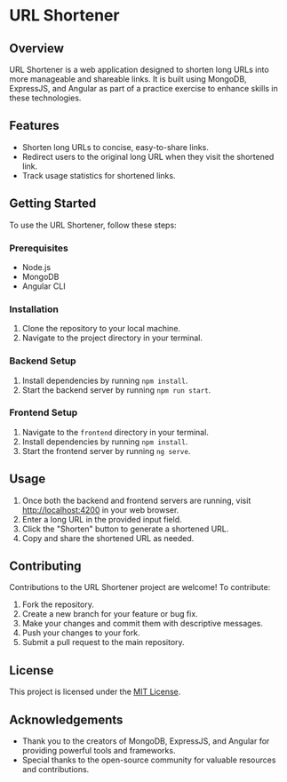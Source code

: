 # URL Shortener

## Overview

URL Shortener is a web application designed to shorten long URLs into more manageable and shareable links. It is built using MongoDB, ExpressJS, and Angular as part of a practice exercise to enhance skills in these technologies.

## Features

- Shorten long URLs to concise, easy-to-share links.
- Redirect users to the original long URL when they visit the shortened link.
- Track usage statistics for shortened links.

## Getting Started

To use the URL Shortener, follow these steps:

### Prerequisites

- Node.js
- MongoDB
- Angular CLI

### Installation

1. Clone the repository to your local machine.
2. Navigate to the project directory in your terminal.

### Backend Setup

1. Install dependencies by running `npm install`.
2. Start the backend server by running `npm run start`.

### Frontend Setup

1. Navigate to the `frontend` directory in your terminal.
2. Install dependencies by running `npm install`.
3. Start the frontend server by running `ng serve`.

## Usage

1. Once both the backend and frontend servers are running, visit [http://localhost:4200](http://localhost:4200) in your web browser.
2. Enter a long URL in the provided input field.
3. Click the "Shorten" button to generate a shortened URL.
4. Copy and share the shortened URL as needed.

## Contributing

Contributions to the URL Shortener project are welcome! To contribute:

1. Fork the repository.
2. Create a new branch for your feature or bug fix.
3. Make your changes and commit them with descriptive messages.
4. Push your changes to your fork.
5. Submit a pull request to the main repository.

## License

This project is licensed under the [MIT License](LICENSE).

## Acknowledgements

- Thank you to the creators of MongoDB, ExpressJS, and Angular for providing powerful tools and frameworks.
- Special thanks to the open-source community for valuable resources and contributions.
